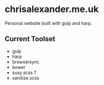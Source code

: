 # chrisalexander.me.uk

Personal website built with gulp and harp.

## Current Toolset

- gulp
- harp
- browsersync
- bower
- susy.scss ?
- sanitize.scss
